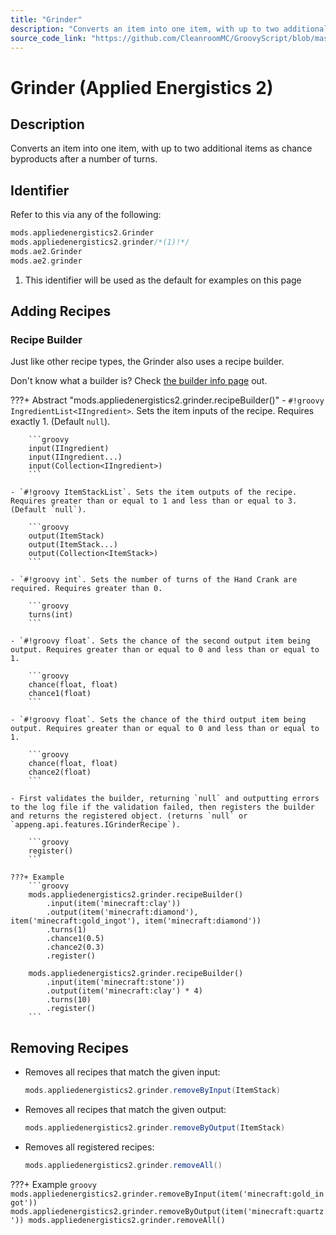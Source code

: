 ```yaml
---
title: "Grinder"
description: "Converts an item into one item, with up to two additional items as chance byproducts after a number of turns."
source_code_link: "https://github.com/CleanroomMC/GroovyScript/blob/master/src/main/java/com/cleanroommc/groovyscript/compat/mods/appliedenergistics2/Grinder.java"
---
```


# Grinder (Applied Energistics 2)

## Description

Converts an item into one item, with up to two additional items as chance byproducts after a number of turns.

## Identifier

Refer to this via any of the following:

```groovy hl_lines="2"
mods.appliedenergistics2.Grinder
mods.appliedenergistics2.grinder/*(1)!*/
mods.ae2.Grinder
mods.ae2.grinder
```

1. This identifier will be used as the default for examples on this page

## Adding Recipes

### Recipe Builder

Just like other recipe types, the Grinder also uses a recipe builder.

Don't know what a builder is? Check [the builder info page](../../../groovy/builder.md) out.

???+ Abstract "mods.appliedenergistics2.grinder.recipeBuilder()"
    - `#!groovy IngredientList<IIngredient>`. Sets the item inputs of the recipe. Requires exactly 1. (Default `null`).

        ```groovy
        input(IIngredient)
        input(IIngredient...)
        input(Collection<IIngredient>)
        ```

    - `#!groovy ItemStackList`. Sets the item outputs of the recipe. Requires greater than or equal to 1 and less than or equal to 3. (Default `null`).

        ```groovy
        output(ItemStack)
        output(ItemStack...)
        output(Collection<ItemStack>)
        ```

    - `#!groovy int`. Sets the number of turns of the Hand Crank are required. Requires greater than 0.

        ```groovy
        turns(int)
        ```

    - `#!groovy float`. Sets the chance of the second output item being output. Requires greater than or equal to 0 and less than or equal to 1.

        ```groovy
        chance(float, float)
        chance1(float)
        ```

    - `#!groovy float`. Sets the chance of the third output item being output. Requires greater than or equal to 0 and less than or equal to 1.

        ```groovy
        chance(float, float)
        chance2(float)
        ```

    - First validates the builder, returning `null` and outputting errors to the log file if the validation failed, then registers the builder and returns the registered object. (returns `null` or `appeng.api.features.IGrinderRecipe`).

        ```groovy
        register()
        ```

    ???+ Example
        ```groovy
        mods.appliedenergistics2.grinder.recipeBuilder()
            .input(item('minecraft:clay'))
            .output(item('minecraft:diamond'), item('minecraft:gold_ingot'), item('minecraft:diamond'))
            .turns(1)
            .chance1(0.5)
            .chance2(0.3)
            .register()

        mods.appliedenergistics2.grinder.recipeBuilder()
            .input(item('minecraft:stone'))
            .output(item('minecraft:clay') * 4)
            .turns(10)
            .register()
        ```



## Removing Recipes

- Removes all recipes that match the given input:

    ```groovy
    mods.appliedenergistics2.grinder.removeByInput(ItemStack)
    ```

- Removes all recipes that match the given output:

    ```groovy
    mods.appliedenergistics2.grinder.removeByOutput(ItemStack)
    ```

- Removes all registered recipes:

    ```groovy
    mods.appliedenergistics2.grinder.removeAll()
    ```

???+ Example
    ```groovy
    mods.appliedenergistics2.grinder.removeByInput(item('minecraft:gold_ingot'))
    mods.appliedenergistics2.grinder.removeByOutput(item('minecraft:quartz'))
    mods.appliedenergistics2.grinder.removeAll()
    ```
